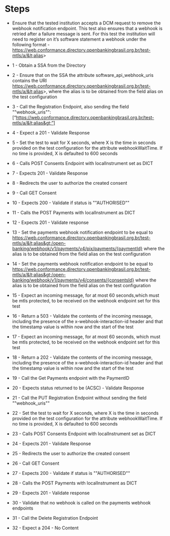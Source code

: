 # Steps

- Ensure that the tested institution accepts a DCM request to remove the webhook notification endpoint. This test also ensures that a webhook is retried after a failure message is sent.
For this test the institution will need to register on it’s software statement a webhook under the following format - https://web.conformance.directory.openbankingbrasil.org.br/test-mtls/a/&lt;alias&gt;

- 1 - Obtain a SSA from the Directory
- 2 - Ensure that on the SSA the attribute software_api_webhook_uris contains the URI https://web.conformance.directory.openbankingbrasil.org.br/test-mtls/a/&lt;alias&gt;, where the alias is to be obtained from the field alias on the test configuration
- 3 - Call the Registration Endpoint, also sending the field ""webhook_uris"":[“https://web.conformance.directory.openbankingbrasil.org.br/test-mtls/a/&lt;alias&gt;”]
- 4 - Expect a 201 - Validate Response
- 5 - Set the test to wait for X seconds, where X is the time in seconds provided on the test configuration for the attribute webhookWaitTime. If no time is provided, X is defaulted to 600 seconds
- 6 - Calls POST Consents Endpoint with localInstrument set as DICT
- 7 - Expects 201 - Validate Response
- 8 - Redirects the user to authorize the created consent
- 9 - Call GET Consent
- 10 - Expects 200 - Validate if status is ""AUTHORISED""
- 11 - Calls the POST Payments with localInstrument as DICT
- 12 - Expects 201 - Validate response
- 13 - Set the payments webhook notification endpoint to be equal to https://web.conformance.directory.openbankingbrasil.org.br/test-mtls/a/&lt;alias&gt;/open-banking/webhook/v1/payments/v4/pix/payments/{paymentId} where the alias is to be obtained from the field alias on the test configuration
- 14 - Set the payments webhook notification endpoint to be equal to https://web.conformance.directory.openbankingbrasil.org.br/test-mtls/a/&lt;alias&gt;/open-banking/webhook/v1/payments/v4/consents/{consentsId} where the alias is to be obtained from the field alias on the test configuration
- 15 - Expect an incoming message, for at most 60 seconds,which must be mtls protected, to be received on the webhook endpoint set for this test
- 16 - Return a 503 - Validate the contents of the incoming message, including the presence of the x-webhook-interaction-id header and that the timestamp value is within  now and the start of the test
- 17 - Expect an incoming message, for at most 60 seconds, which must be mtls protected, to be received on the webhook endpoint set for this test
- 18 - Return a 202 - Validate the contents of the incoming message, including the presence of the x-webhook-interaction-id header and that the timestamp value is within  now and the start of the test
- 19 - Call the Get Payments endpoint with the PaymentID 
- 20 - Expects status returned to be (ACSC) - Validate Response
- 21 - Call the PUT Registration Endpoint without sending the field ""webhook_uris""
- 22 - Set the test to wait for X seconds, where X is the time in seconds provided on the test configuration for the attribute webhookWaitTime. If no time is provided, X is defaulted to 600 seconds
- 23 - Calls POST Consents Endpoint with localInstrument set as DICT
- 24 - Expects 201 - Validate Response
- 25 - Redirects the user to authorize the created consent
- 26 - Call GET Consent
- 27 - Expects 200 - Validate if status is ""AUTHORISED""
- 28 - Calls the POST Payments with localInstrument as DICT
- 29 - Expects 201 - Validate response
- 30 - Validate that no webhook is called on the payments webhook endpoints 
- 31 - Call the Delete Registration Endpoint
- 32 - Expect a 204 - No Content
